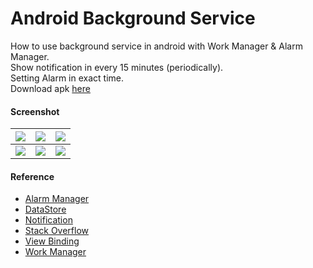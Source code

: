 # Android Background Service #

How to use background service in android with Work Manager & Alarm Manager.  
Show notification in every 15 minutes (periodically).  
Setting Alarm in exact time.  
Download apk [here](https://www.dropbox.com/s/nwazb85al43p2qj)

#### Screenshot ####
| ![](https://i.imgur.com/vnF51H3.jpg) | ![](https://i.imgur.com/XsFg4NG.jpg) | ![](https://i.imgur.com/BFSIyee.jpg) |
| :---: | :---: | :---: |
| ![](https://i.imgur.com/mWIKxTV.jpg) | ![](https://i.imgur.com/y32oW4H.jpg) | ![](https://i.imgur.com/tLXccaA.jpg) |

#### Reference ####
- [Alarm Manager](https://developer.android.com/training/scheduling/alarms)
- [DataStore](https://developer.android.com/topic/libraries/architecture/datastore)
- [Notification](https://developer.android.com/guide/topics/ui/notifiers/notifications)
- [Stack Overflow](https://stackoverflow.com/a/7960057)
- [View Binding](https://developer.android.com/topic/libraries/view-binding)
- [Work Manager](https://developer.android.com/topic/libraries/architecture/workmanager/how-to/define-work)
